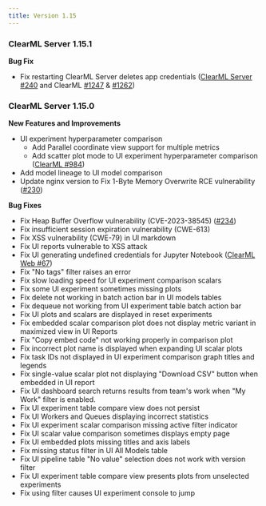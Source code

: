 ```yaml
---
title: Version 1.15
---
```


### ClearML Server 1.15.1

**Bug Fix**
* Fix restarting ClearML Server deletes app credentials ([ClearML Server #240](https://github.com/clearml/clearml-server/issues/240) and ClearML [#1247](https://github.com/clearml/clearml/issues/1257) & [#1262](https://github.com/clearml/clearml/issues/1262))

### ClearML Server 1.15.0

**New Features and Improvements**
* UI experiment hyperparameter comparison
  * Add Parallel coordinate view support for multiple metrics
  * Add scatter plot mode to UI experiment hyperparameter comparison ([ClearML #984](https://github.com/clearml/clearml/issues/984))
* Add model lineage to UI model comparison
* Update nginx version to Fix 1-Byte Memory Overwrite RCE vulnerability  ([#230](https://github.com/clearml/clearml-server/issues/230))

**Bug Fixes**
* Fix Heap Buffer Overflow vulnerability (CVE-2023-38545) ([#234](https://github.com/clearml/clearml-server/issues/234))
* Fix insufficient session expiration vulnerability (CWE-613)
* Fix XSS vulnerability (CWE-79) in UI markdown 
* Fix UI reports vulnerable to XSS attack
* Fix UI generating undefined credentials for Jupyter Notebook ([ClearML Web #67](https://github.com/clearml/clearml-web/issues/67))
* Fix "No tags" filter raises an error
* Fix slow loading speed for UI experiment comparison scalars 
* Fix some UI experiment sometimes missing plots
* Fix delete not working in batch action bar in UI models tables 
* Fix dequeue not working from UI experiment table batch action bar
* Fix UI plots and scalars are displayed in reset experiments
* Fix embedded scalar comparison plot does not display metric variant in maximized view in UI Reports
* Fix "Copy embed code" not working properly in comparison plot 
* Fix incorrect plot name is displayed when expanding UI scalar plots
* Fix task IDs not displayed in UI experiment comparison graph titles and legends
* Fix single-value scalar plot not displaying "Download CSV" button when embedded in UI report
* Fix UI dashboard search returns results from team's work when "My Work" filter is enabled.
* Fix UI experiment table compare view does not persist
* Fix UI Workers and Queues displaying incorrect statistics
* Fix UI experiment scalar comparison missing active filter indicator
* Fix UI scalar value comparison sometimes displays empty page
* Fix UI embedded plots missing titles and axis labels
* Fix missing status filter in UI All Models table
* Fix UI pipeline table "No value" selection does not work with version filter
* Fix UI experiment table compare view presents plots from unselected experiments
* Fix using filter causes UI experiment console to jump
